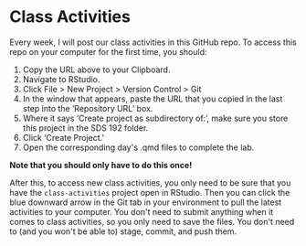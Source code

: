 # Class Activities

Every week, I will post our class activities in this GitHub repo. To access this repo on your computer for the first time, you should:

1. Copy the URL above to your Clipboard.
2. Navigate to RStudio.
3. Click File > New Project > Version Control > Git
4. In the window that appears, paste the URL that you copied in the last step into the ‘Repository URL’ box.
5. Where it says ‘Create project as subdirectory of:’, make sure you store this project in the SDS 192 folder.
6. Click ‘Create Project.’
7. Open the corresponding day's .qmd files to complete the lab.

**Note that you should only have to do this once!** 

After this, to access new class activities, you only need to be sure that you have the `class-activities` project open in RStudio. Then you can click the blue downward arrow in the Git tab in your environment to pull the latest activities to your computer. You don't need to submit anything when it comes to class activities, so you only need to save the files. You don't need to (and you won't be able to) stage, commit, and push them.
